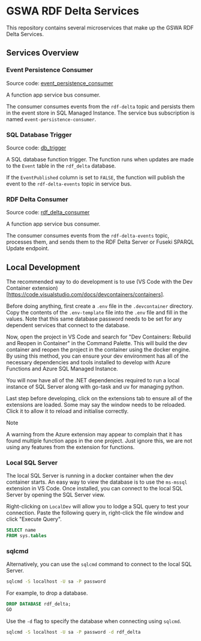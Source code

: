 # GSWA RDF Delta Services

This repository contains several microservices that make up the GSWA RDF Delta Services.

## Services Overview

### Event Persistence Consumer

Source code: [event_persistence_consumer](event_persistence_consumer)

A function app service bus consumer.

The consumer consumes events from the `rdf-delta` topic and persists them in the event store in SQL Managed Instance. The service bus subscription is named `event-persistence-consumer`.

### SQL Database Trigger

Source code: [db_trigger](db_trigger)

A SQL database function trigger. The function runs when updates are made to the `Event` table in the `rdf_delta` database.

If the `EventPublished` column is set to `FALSE`, the function will publish the event to the `rdf-delta-events` topic in service bus.

### RDF Delta Consumer

Source code: [rdf_delta_consumer](rdf_delta_consumer)

A function app service bus consumer.

The consumer consumes events from the `rdf-delta-events` topic, processes them, and sends them to the RDF Delta Server or Fuseki SPARQL Update endpoint.

## Local Development

The recommended way to do development is to use (VS Code with the Dev Container extension)[https://code.visualstudio.com/docs/devcontainers/containers].

Before doing anything, first create a `.env` file in the `.devcontainer` directory. Copy the contents of the `.env-template` file into the `.env` file and fill in the values. Note that this same database password needs to be set for any dependent services that connect to the database.

Now, open the project in VS Code and search for "Dev Containers: Rebuild and Reopen in Container" in the Command Palette. This will build the dev container and reopen the project in the container using the docker engine. By using this method, you can ensure your dev environment has all of the necessary dependencies and tools installed to develop with Azure Functions and Azure SQL Managed Instance.

You will now have all of the .NET dependencies required to run a local instance of SQL Server along with go-task and uv for managing python.

Last step before developing, click on the extensions tab to ensure all of the extensions are loaded. Some may say the window needs to be reloaded. Click it to allow it to reload and initialise correctly.

> [!NOTE]
> A warning from the Azure extension may appear to complain that it has found multiple function apps in the one project. Just ignore this, we are not using any features from the extension for functions.

### Local SQL Server

The local SQL Server is running in a docker container when the dev container starts. An easy way to view the database is to use the `ms-mssql` extension in VS Code. Once installed, you can connect to the local SQL Server by opening the SQL Server view.

Right-clicking on `LocalDev` will allow you to lodge a SQL query to test your connection. Paste the following query in, right-click the file window and click "Execute Query".

```sql
SELECT name
FROM sys.tables
```

### sqlcmd

Alternatively, you can use the `sqlcmd` command to connect to the local SQL Server.

```bash
sqlcmd -S localhost -U sa -P password
```

For example, to drop a database.

```sql
DROP DATABASE rdf_delta;
GO
```

Use the `-d` flag to specify the database when connecting using `sqlcmd`.

```bash
sqlcmd -S localhost -U sa -P password -d rdf_delta
```
